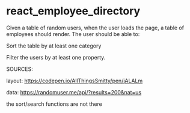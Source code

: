 # react_employee_directory

Given a table of random users, when the user loads the page, a table of employees should render.
The user should be able to:

Sort the table by at least one category

Filter the users by at least one property.

SOURCES:

layout: https://codepen.io/AllThingsSmitty/pen/jALALm

data: https://randomuser.me/api/?results=200&nat=us


the sort/search functions are not there